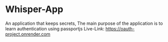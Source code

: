 # Whisper-App
An application that keeps secrets, The main purpose of the application is to learn authentication using passportjs
Live-Link: https://oauth-project.onrender.com

